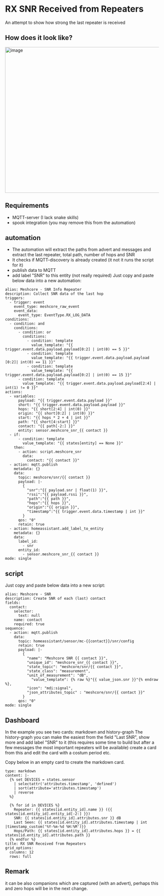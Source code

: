 # RX SNR Received from Repeaters
An attempt to show how strong the last repeater is received
## How does it look like?

<img width="1008" height="478" alt="image" src="https://github.com/user-attachments/assets/baaa8bab-13f1-4be1-b4d6-fdb9f181f912" />

## Requirements
- MQTT-server (I lack snake skills)
- spook integration (you may remove this from the automation)
## automation
- The automation will extract the paths from advert and messages and extract the last repeater, total path, number of hops and SNR
- It checks if MQTT-discovery is already created (it not it runs the script for it)
- publish data to MQTT
- add label "SNR" to this entity (not really required)
Just copy and paste below data into a new automation:
```
alias: Meshcore - SNR Info Repeater
description: Collect SNR data of the last hop
triggers:
  - trigger: event
    event_type: meshcore_raw_event
    event_data:
      event_type: EventType.RX_LOG_DATA
conditions:
  - condition: and
    conditions:
      - condition: or
        conditions:
          - condition: template
            value_template: "{{ trigger.event.data.payload.payload[0:2] | int(0) == 5 }}"
          - condition: template
            value_template: "{{ trigger.event.data.payload.payload [0:2]| int(0) == 11 }}"
          - condition: template
            value_template: "{{ trigger.event.data.payload.payload[0:2] | int(0) == 15 }}"
      - condition: template
        value_template: "{{ trigger.event.data.payload.payload[2:4] | int(1) != 0 }}"
actions:
  - variables:
      payload: "{{ trigger.event.data.payload }}"
      short: "{{ trigger.event.data.payload.payload }}"
      hops: "{{ short[2:4] | int(0) }}"
      origin: "{{ short[0:2] | int(0) }}"
      start: "{{ hops * 2 + 4 | int }}"
      path: "{{ short[4:start] }}"
      contact: "{{ path[-2:] }}"
      entity: sensor.meshcore_snr_{{ contact }}
  - if:
      - condition: template
        value_template: "{{ states[entity] == None }}"
    then:
      - action: script.meshcore_snr
        data:
          contact: "{{ contact }}"
  - action: mqtt.publish
    metadata: {}
    data:
      topic: meshcore/snr/{{ contact }}
      payload: |-
        {
          "snr":"{{ payload.snr | float(1) }}",
          "rssi":"{{ payload.rssi }}",
          "path":"{{ path }}",
          "hops":"{{ hops }}",
          "origin":"{{ origin }}",
          "timestamp":"{{ trigger.event.data.timestamp | int }}"
        }
      qos: "0"
      retain: true
  - action: homeassistant.add_label_to_entity
    metadata: {}
    data:
      label_id:
        - snr
      entity_id:
        - sensor.meshcore_snr_{{ contact }}
mode: single
```
## script
Just copy and paste below data into a new script:
```
alias: Meshcore - SNR
description: Create SNR of each (last) contact
fields:
  contact:
    selector:
      text: null
    name: contact
    required: true
sequence:
  - action: mqtt.publish
    data:
      topic: homeassistant/sensor/mc-{{contact}}/snr/config
      retain: true
      payload: |-
        {
          "name": "Meshcore SNR {{ contact }}",
          "unique_id": "meshcore_snr_{{ contact }}",
          "state_topic": "meshcore/snr/{{ contact }}",
          "state_class": "measurement",
          "unit_of_measurement": "dB",
            "value_template": {% raw %}"{{ value_json.snr }}"{% endraw %},
          "icon": "mdi:signal",
          "json_attributes_topic" : "meshcore/snr/{{ contact }}"
        }
      qos: "0"
mode: single
```
## Dashboard
In the example you see two cards: markdown and history-graph
The history-graph you can make the easiest from the field "Last SNR", show more and add label "SNR" to it (this requires some time to build but after a few messages the most important repeaters will be available) create a card from this and edit the card with a costum period etc.

Copy below in an empty card to create the markdown card.
```
type: markdown
content: |-
  {% set DEVICES = states.sensor
    | selectattr('attributes.timestamp', 'defined')
    | sort(attribute='attributes.timestamp')
    | reverse
  %}

  {% for id in DEVICES %}
    Repeater: {{ states[id.entity_id].name }} ({{ states[id.entity_id].entity_id[-2:] }})
    SNR: {{ states[id.entity_id].attributes.snr }} dB
    Last Seen: {{ states[id.entity_id].attributes.timestamp | int |timestamp_custom('%Y-%m-%d %H:%M')}}
    Hops/Path: {{ states[id.entity_id].attributes.hops }} = {{ states[id.entity_id].attributes.path }}
  {% endfor %}
title: RX SNR Received from Repeaters
grid_options:
  columns: 12
  rows: full
```
## Remark
it can be also companions which are captured (with an advert), perhaps this and zero hops will be in the next change.
